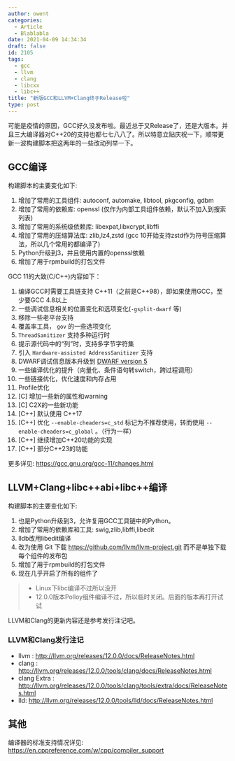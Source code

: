 ```yaml
---
author: owent
categories:
  - Article
  - Blablabla
date: 2021-04-09 14:34:34
draft: false
id: 2105
tags: 
  - gcc
  - llvm
  - clang
  - libcxx
  - libc++
title: "新版GCC和LLVM+Clang终于Release啦"
type: post
---
```


可能是疫情的原因，GCC好久没发布啦。最近总于又Release了，还是大版本。并且三大编译器对C++20的支持也都七七八八了。所以特意立贴庆祝一下，顺带更新一波构建脚本把这两年的一些改动列举一下。

## GCC编译

构建脚本的主要变化如下:

1. 增加了常用的工具组件: autoconf, automake, libtool, pkgconfig, gdbm
2. 增加了常用的依赖库: openssl (仅作为内部工具组件依赖，默认不加入到搜索列表)
3. 增加了常用的系统级依赖库: libexpat,libxcrypt,libffi
4. 增加了常用的压缩算法库: zlib,lz4,zstd (gcc 10开始支持zstd作为符号压缩算法，所以几个常用的都编译了)
5. Python升级到3，并且使用内置的openssl依赖
6. 增加了用于rpmbuild的打包文件

GCC 11的大致(C/C++)内容如下：

1. 编译GCC时需要工具链支持 C++11（之前是C++98），即如果使用GCC，至少要GCC 4.8以上
2. 一些调试信息相关的位置变化和选项变化(```-gsplit-dwarf``` 等)
3. 移除一些老平台支持
4. 覆盖率工具， ```gov``` 的一些选项变化
5. ```ThreadSanitizer``` 支持多种运行时
6. 提示源代码中的“列”时，支持多字节字符集
7. 引入 ```Hardware-assisted AddressSanitizer``` 支持
8. DWARF调试信息版本升级到 [DWARF version 5](http://dwarfstd.org/doc/DWARF5.pdf)
9. 一些编译优化的提升（向量化、条件语句转switch，跨过程调用）
10. 一些链接优化，优化速度和内存占用
11. Profile优化
12. \[C\] 增加一些新的属性和warning
13. \[C\] C2X的一些新功能
14. \[C++\] 默认使用 C++17
15. \[C++\] 优化 ```--enable-cheaders=c_std``` 标记为不推荐使用，转而使用 ```--enable-cheaders=c_global``` 。（行为一样）
16. \[C++\] 继续增加C++20功能的实现
17. \[C++\] 部分C++23的功能

更多详见: https://gcc.gnu.org/gcc-11/changes.html

## LLVM+Clang+libc++abi+libc++编译

构建脚本的主要变化如下:

1. 也是Python升级到3，允许复用GCC工具链中的Python。
2. 增加了常用的依赖库和工具: swig,zlib,libffi,libedit
3. lldb改用libedit编译
4. 改为使用 Git 下载 https://github.com/llvm/llvm-project.git 而不是单独下载每个组件的发布包
5. 增加了用于rpmbuild的打包文件
6. 现在几乎开启了所有的组件了
  > + Linux下libc编译不过所以没开
  > + 12.0.0版本Polloy组件编译不过，所以临时关闭。后面的版本再打开试试

LLVM和Clang的更新内容还是参考发行注记吧。

### LLVM和Clang发行注记

+ llvm : http://llvm.org/releases/12.0.0/docs/ReleaseNotes.html
+ clang : http://llvm.org/releases/12.0.0/tools/clang/docs/ReleaseNotes.html
+ clang Extra : http://llvm.org/releases/12.0.0/tools/clang/tools/extra/docs/ReleaseNotes.html
+ lld: http://llvm.org/releases/12.0.0/tools/lld/docs/ReleaseNotes.html

## 其他

编译器的标准支持情况详见: https://en.cppreference.com/w/cpp/compiler_support
